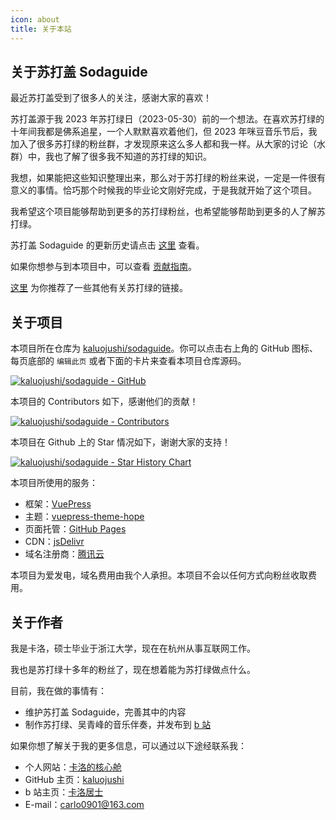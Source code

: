 ```yaml
---
icon: about
title: 关于本站
---
```


## 关于苏打盖 Sodaguide

最近苏打盖受到了很多人的关注，感谢大家的喜欢！

苏打盖源于我 2023 年苏打绿日（2023-05-30）前的一个想法。在喜欢苏打绿的十年间我都是佛系追星，一个人默默喜欢着他们，但 2023 年咪豆音乐节后，我加入了很多苏打绿的粉丝群，才发现原来这么多人都和我一样。从大家的讨论（水群）中，我也了解了很多我不知道的苏打绿的知识。

我想，如果能把这些知识整理出来，那么对于苏打绿的粉丝来说，一定是一件很有意义的事情。恰巧那个时候我的毕业论文刚好完成，于是我就开始了这个项目。

我希望这个项目能够帮助到更多的苏打绿粉丝，也希望能够帮助到更多的人了解苏打绿。

苏打盖 Sodaguide 的更新历史请点击 [这里](./history) 查看。

如果你想参与到本项目中，可以查看 [贡献指南](./contribution)。

[这里](./links) 为你推荐了一些其他有关苏打绿的链接。

## 关于项目

本项目所在仓库为 [kaluojushi/sodaguide](https://github.com/kaluojushi/sodaguide)。你可以点击右上角的 GitHub 图标、每页底部的 `编辑此页` 或者下面的卡片来查看本项目仓库源码。

[![kaluojushi/sodaguide - GitHub](https://gh-card.dev/repos/kaluojushi/sodaguide.svg)](https://github.com/kaluojushi/sodaguide)

本项目的 Contributors 如下，感谢他们的贡献！

[![kaluojushi/sodaguide - Contributors](https://contrib.rocks/image?repo=kaluojushi/sodaguide)](https://github.com/kaluojushi/sodaguide/graphs/contributors)

本项目在 Github 上的 Star 情况如下，谢谢大家的支持！

[![kaluojushi/sodaguide - Star History Chart](https://api.star-history.com/svg?repos=kaluojushi/sodaguide&type=Date)](https://star-history.com/#kaluojushi/sodaguide&Date)

本项目所使用的服务：
- 框架：[VuePress](https://v2.vuepress.vuejs.org/zh/)
- 主题：[vuepress-theme-hope](https://theme-hope.vuejs.press/zh/)
- 页面托管：[GitHub Pages](https://pages.github.com/)
- CDN：[jsDelivr](https://www.jsdelivr.com/)
- 域名注册商：[腾讯云](https://cloud.tencent.com/)

本项目为爱发电，域名费用由我个人承担。本项目不会以任何方式向粉丝收取费用。

## 关于作者

我是卡洛，硕士毕业于浙江大学，现在在杭州从事互联网工作。

我也是苏打绿十多年的粉丝了，现在想着能为苏打绿做点什么。

目前，我在做的事情有：

- 维护苏打盖 Sodaguide，完善其中的内容
- 制作苏打绿、吴青峰的音乐伴奏，并发布到 [b 站](https://space.bilibili.com/6552585714)

如果你想了解关于我的更多信息，可以通过以下途经联系我：

- 个人网站：[卡洛的核心舱](https://corecabin.cn)
- GitHub 主页：[kaluojushi](https://github.com/kaluojushi)
- b 站主页：[卡洛居士](https://space.bilibili.com/6552585714)
- E-mail：[carlo0901@163.com](mailto:carlo0901@163.com)
